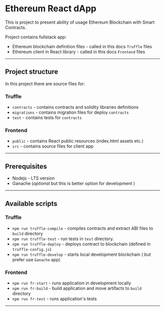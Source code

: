 # Ethereum React dApp

This is project to present ability of usage Ethereum Blockchain with Smart Contracts.

Project contains fullstack app:
* Ethereum blockchain definition files - called in this docs `Truffle` files
* Ethereum client in React library - called in this docs `Frontend` files
-----------------------------------------------------------------------------------------
## Project structure
In this project there are source files for:
### Truffle
* `contracts` - contains contracts and solidity libraries definitions
* `migrations` - contains migration files for deploy `contracts`
* `test` - contains tests for `contracts`

### Frontend
* `public` - contains React public resources (index.html assets etc.)
* `src` - contains source files for client app
-----------------------------------------------------------------------------------------
## Prerequisites
* Nodejs - LTS version
* Ganache (_optional_ but this is better option for development )
-----------------------------------------------------------------------------------------
## Available scripts

### Truffle
* `npm run truffle-compile` - compiles contracts and extract ABI files to `build` directory
* `npm run truffle-test` - run tests in `test` directory.
* `npm run truffle-deploy` - deploys contract to blockchain (defined in  `truffle-config.js`)
* `npm run truffle-develop` - starts local development blockchain ( but prefer use `Ganache` app)

### Frontend
* `npm run fr-start` - runs application in development locally
* `npm run fr-build` - build application and move artifacts to `build` directory
* `npm run fr-test` - runs application's tests
-----------------------------------------------------------------------------------------

